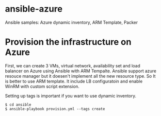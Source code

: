 # ansible-azure
Ansible samples: Azure dynamic inventory, ARM Template, Packer

# Provision the infrastructure on Azure

First, we can create 3 VMs, virtual network, availability set and load balancer on Azure using Ansible with ARM Tempalte. Ansible support azure resouce manager but it doesen't implement all the new resource type. So It is better to use ARM template. It include LB configuratoin and enable WinRM with custom script extension.

Setting up tags is important if you want to use dynamic inventory.

```
$ cd ansible
$ ansible-playbook provision.yml --tags create
```